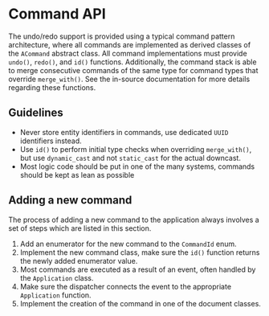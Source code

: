 # Command API

The undo/redo support is provided using a typical command pattern architecture, where all commands are implemented as derived classes of the `ACommand` abstract class. All command implementations must provide `undo()`, `redo()`, and `id()` functions. Additionally, the command stack is able to merge consecutive commands of the same type for command types that override `merge_with()`. See the in-source documentation for more details regarding these functions.

## Guidelines

* Never store entity identifiers in commands, use dedicated `UUID` identifiers instead.
* Use `id()` to perform initial type checks when overriding `merge_with()`, but use `dynamic_cast` and not `static_cast` for the actual downcast.
* Most logic code should be put in one of the many systems, commands should be kept as lean as possible

## Adding a new command

The process of adding a new command to the application always involves a set of steps which are listed in this section.

1. Add an enumerator for the new command to the `CommandId` enum.
2. Implement the new command class, make sure the `id()` function returns the newly added enumerator value.
3. Most commands are executed as a result of an event, often handled by the `Application` class.
4. Make sure the dispatcher connects the event to the appropriate `Application` function.
5. Implement the creation of the command in one of the document classes.
